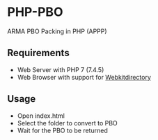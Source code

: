 # PHP-PBO
ARMA PBO Packing in PHP (APPP)

## Requirements
- Web Server with PHP 7 (7.4.5)
- Web Browser with support for [Webkitdirectory](https://developer.mozilla.org/en-US/docs/Web/API/HTMLInputElement/webkitdirectory)

## Usage
- Open index.html
- Select the folder to convert to PBO
- Wait for the PBO to be returned

